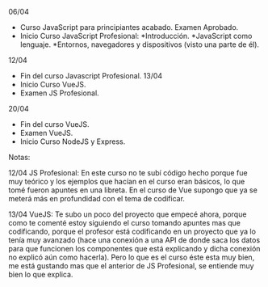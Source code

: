 06/04
- Curso JavaScript para principiantes acabado. Examen Aprobado.
- Inicio Curso JavaScript Profesional:
	*Introducción.
	*JavaScript como lenguaje.
	*Entornos, navegadores y dispositivos (visto una parte de él).

12/04
- Fin del curso Javascript Profesional.
13/04
- Inicio Curso VueJS.
- Examen JS Profesional.

20/04
- Fin del curso VueJS.
- Examen VueJS.
- Inicio Curso NodeJS y Express.

Notas:

12/04 
JS Profesional: En este curso no te subí código hecho porque fue muy teórico y los ejemplos que hacían en el curso eran básicos, lo que tomé fueron apuntes en una libreta. En el curso de Vue supongo que ya se meterá más en profundidad con el tema de codificar.

13/04
VueJS: Te subo un poco del proyecto que empecé ahora, porque como te comenté estoy siguiendo el curso tomando apuntes mas que codificando, porque el profesor está codificando en un proyecto que ya lo tenía muy avanzado (hace una conexión a una API de donde saca los datos para que funcionen los componentes que está explicando y dicha conexión no explicó aún como hacerla). Pero lo que es el curso éste esta muy bien, me está gustando mas que el anterior de JS Profesional, se entiende muy bien lo que explica.